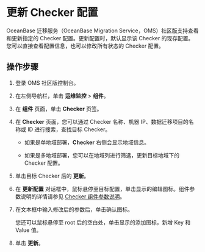 # 更新 Checker 配置

OceanBase 迁移服务（OceanBase Migration Service，OMS）社区版支持查看和更新指定的 Checker 配置。更新配置时，默认显示该 Checker 的现存配置。您可以直接查看配置信息，也可以修改所有状态的 Checker 配置。

## 操作步骤

1. 登录 OMS 社区版控制台。

2. 在左侧导航栏，单击 **运维监控** \> **组件**。

3. 在 **组件** 页面，单击 **Checker** 页签。

4. 在 **Checker** 页面，您可以通过 Checker 名称、机器 IP、数据迁移项目的名称或 ID 进行搜索，查找目标 Checker。

   * 如果是单地域部署，**Checker** 右侧会显示地域信息。

   * 如果是多地域部署，您可以在地域列进行筛选，更新目标地域下的 Checker 配置。

5. 单击目标 Checker 后的 **更新**。

6. 在 **更新配置** 对话框中，鼠标悬停至目标配置，单击显示的编辑图标。组件参数说明的详情请参见 [Checker 组件参数说明](../../5.description-of-component-parameters/4.checker-parameters.md)。

7. 在文本框中输入修改后的参数后，单击确认图标。

   您还可以鼠标悬停至 root 后的空白处，单击显示的添加图标，新增 Key 和 Value 值。

8. 单击 **更新**。
